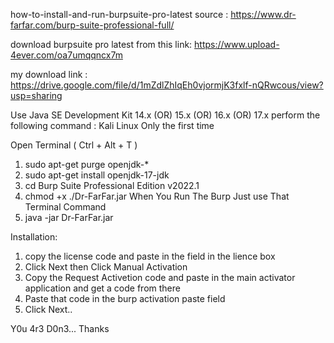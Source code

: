 how-to-install-and-run-burpsuite-pro-latest
source : https://www.dr-farfar.com/burp-suite-professional-full/

download burpsuite pro latest from this link: https://www.upload-4ever.com/oa7umqqncx7m

my download link : https://drive.google.com/file/d/1mZdlZhIqEh0vjormjK3fxlf-nQRwcous/view?usp=sharing

Use Java SE Development Kit 14.x (OR) 15.x (OR) 16.x (OR) 17.x
perform the following command :
Kali Linux Only the first time

Open Terminal ( Ctrl + Alt + T )
1. sudo apt-get purge openjdk-*
2. sudo apt-get install openjdk-17-jdk
3. cd Burp Suite Professional Edition v2022.1
4. chmod +x ./Dr-FarFar.jar
When You Run The Burp Just use That Terminal Command
1. java -jar Dr-FarFar.jar

Installation:
1. copy the license code and paste in the field in the lience box
2. Click Next then Click Manual Activation
3. Copy the Request Activetion code and paste in the main activator application and get a code from there
4. Paste that code in the burp activation paste field
5. Click Next..

Y0u 4r3 D0n3... Thanks
